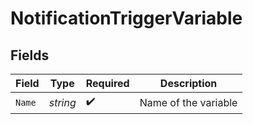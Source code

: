# NotificationTriggerVariable


## Fields

| Field                | Type                 | Required             | Description          |
| -------------------- | -------------------- | -------------------- | -------------------- |
| `Name`               | *string*             | :heavy_check_mark:   | Name of the variable |